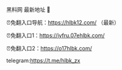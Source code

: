 黑料网 最新地址 👋

⏰免翻入口导航：https://hlbk12.com/ （最新）

⏰免翻入口1：https://jyfru.07ehlbk.com/

⏰免翻入口2：https://o17hlbk.com/

telegram:https://t.me/hlbk_zx
